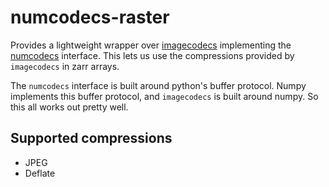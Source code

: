 # numcodecs-raster
Provides a lightweight wrapper over [imagecodecs](https://github.com/cgohlke/imagecodecs) implementing the
[numcodecs](https://github.com/zarr-developers/numcodecs) interface.  This lets us use the compressions provided by `imagecodecs` in zarr arrays.

The `numcodecs` interface is built around python's buffer protocol.  Numpy implements this buffer protocol, and 
`imagecodecs` is built around numpy.  So this all works out pretty well.

## Supported compressions
- JPEG
- Deflate
